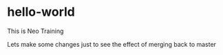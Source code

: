 # hello-world
This is Neo Training

Lets make some changes just to see the effect of merging back to master

